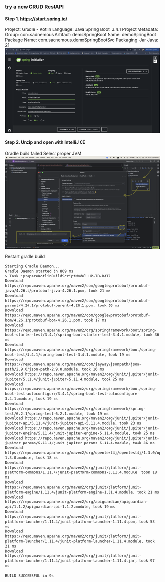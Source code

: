 ### try a new CRUD RestAPI
#### Step 1. https://start.spring.io/
Project: Gradle - Kotlin
Language: Java
Spring Boot: 3.4.1
Project Metadata:
    Group: com.sadnemous
    Artifact: demoSpringBoot
    Name: demoSpringBoot
    Package Name: com.sadnemous.demoSpringBootSvc
    Packaging: Jar
    Java: 21
<br>
<img src="init.png">

#### Step 2. Unzip and open with IntelliJ CE
Gradle build failed
Select proper JVM
<img src="JVM-Selection.png">
<br>

Restart gradle build
```log
Starting Gradle Daemon...
Gradle Daemon started in 809 ms
> Task :prepareKotlinBuildScriptModel UP-TO-DATE
Download https://repo.maven.apache.org/maven2/com/google/protobuf/protobuf-java/4.26.1/protobuf-java-4.26.1.pom, took 21 ms
Download https://repo.maven.apache.org/maven2/com/google/protobuf/protobuf-parent/4.26.1/protobuf-parent-4.26.1.pom, took 18 ms
Download https://repo.maven.apache.org/maven2/com/google/protobuf/protobuf-bom/4.26.1/protobuf-bom-4.26.1.pom, took 17 ms
Download https://repo.maven.apache.org/maven2/org/springframework/boot/spring-boot-starter-test/3.4.1/spring-boot-starter-test-3.4.1.module, took 36 ms
Download https://repo.maven.apache.org/maven2/org/springframework/boot/spring-boot-test/3.4.1/spring-boot-test-3.4.1.module, took 19 ms
Download https://repo.maven.apache.org/maven2/com/jayway/jsonpath/json-path/2.9.0/json-path-2.9.0.module, took 16 ms
Download https://repo.maven.apache.org/maven2/org/junit/jupiter/junit-jupiter/5.11.4/junit-jupiter-5.11.4.module, took 25 ms
Download https://repo.maven.apache.org/maven2/org/springframework/boot/spring-boot-test-autoconfigure/3.4.1/spring-boot-test-autoconfigure-3.4.1.module, took 19 ms
Download https://repo.maven.apache.org/maven2/org/springframework/spring-test/6.2.1/spring-test-6.2.1.module, took 19 ms
Download https://repo.maven.apache.org/maven2/org/junit/jupiter/junit-jupiter-api/5.11.4/junit-jupiter-api-5.11.4.module, took 23 ms
Download https://repo.maven.apache.org/maven2/org/junit/jupiter/junit-jupiter-engine/5.11.4/junit-jupiter-engine-5.11.4.module, took 25 ms
Download https://repo.maven.apache.org/maven2/org/junit/jupiter/junit-jupiter-params/5.11.4/junit-jupiter-params-5.11.4.module, took 36 ms
Download https://repo.maven.apache.org/maven2/org/opentest4j/opentest4j/1.3.0/opentest4j-1.3.0.module, took 18 ms
Download https://repo.maven.apache.org/maven2/org/junit/platform/junit-platform-commons/1.11.4/junit-platform-commons-1.11.4.module, took 18 ms
Download https://repo.maven.apache.org/maven2/org/junit/platform/junit-platform-engine/1.11.4/junit-platform-engine-1.11.4.module, took 21 ms
Download https://repo.maven.apache.org/maven2/org/apiguardian/apiguardian-api/1.1.2/apiguardian-api-1.1.2.module, took 19 ms
Download https://repo.maven.apache.org/maven2/org/junit/platform/junit-platform-launcher/1.11.4/junit-platform-launcher-1.11.4.pom, took 53 ms
Download https://repo.maven.apache.org/maven2/org/junit/platform/junit-platform-launcher/1.11.4/junit-platform-launcher-1.11.4.module, took 21 ms
Download https://repo.maven.apache.org/maven2/org/junit/platform/junit-platform-launcher/1.11.4/junit-platform-launcher-1.11.4.jar, took 97 ms

BUILD SUCCESSFUL in 9s
```
